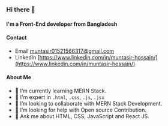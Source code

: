 ### Hi there 👋

#### I'm a Front-End developer from Bangladesh

#### Contact
- Email [muntasir01521566317@gmail.com](mailto:muntasir01521566317@gmail.com)
- LinkedIn [https://www.linkedin.com/in/muntasir-hossain/](https://www.linkedin.com/in/muntasir-hossain/)

#### About Me
- 🌱 I’m currently learning MERN Stack.
- 🔭 I'm expert in `.html`, `.css`, `.js`, `.jsx`
- 👯 I’m looking to collaborate with MERN Stack Development.
- 🤔 I’m looking for help with Open source Contribution.
- 💬 Ask me about HTML, CSS, JavaScript and React JS.
